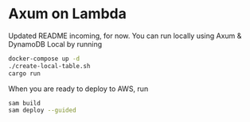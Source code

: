 # Axum on Lambda

Updated README incoming, for now. You can run locally using Axum & DynamoDB Local by running

```bash
docker-compose up -d
./create-local-table.sh
cargo run
```

When you are ready to deploy to AWS, run

```bash
sam build
sam deploy --guided
```